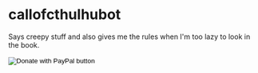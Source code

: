 # callofcthulhubot

Says creepy stuff and also gives me the rules when I'm too lazy to look in the book.
<html>
<form action="https://www.paypal.com/cgi-bin/webscr" method="post" target="_top">
<input type="hidden" name="cmd" value="_s-xclick" />
<input type="hidden" name="hosted_button_id" value="R2HC545LKK8FU" />
<input type="image" src="https://www.paypalobjects.com/en_US/i/btn/btn_donateCC_LG.gif" border="0" name="submit" title="PayPal - The safer, easier way to pay online!" alt="Donate with PayPal button" />
<img alt="" border="0" src="https://www.paypal.com/en_BR/i/scr/pixel.gif" width="1" height="1" />
</form>
</html>
